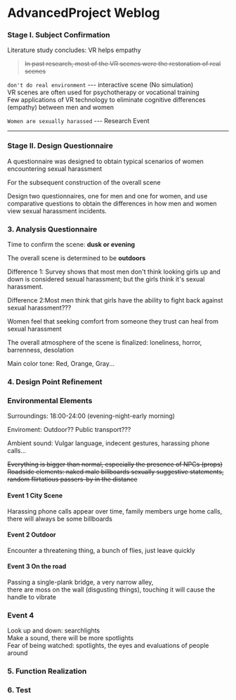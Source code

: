 # AdvancedProject Weblog 

### Stage I. Subject Confirmation  
Literature study concludes: VR helps empathy  
> ~~In past research, most of the VR scenes were the restoration of real scenes~~    

`don't do real environment` --- interactive scene (No simulation)  
VR scenes are often used for psychotherapy or vocational training  
Few applications of VR technology to eliminate cognitive differences (empathy) between men and women

`Women are sexually harassed` --- Research Event
***

### Stage II. Design Questionnaire

A questionnaire was designed to obtain typical scenarios of women encountering sexual harassment

For the subsequent construction of the overall scene

Design two questionnaires, one for men and one for women, and use comparative questions to obtain the differences in how men and women view sexual harassment incidents.

### 3. Analysis Questionnaire

Time to confirm the scene: **dusk or evening**

The overall scene is determined to be **outdoors**

Difference 1: Survey shows that most men don't think looking girls up and down is considered sexual harassment; but the girls think it's sexual harassment.

Difference 2:Most men think that girls have the ability to fight back against sexual harassment???

Women feel that seeking comfort from someone they trust can heal from sexual harassment

The overall atmosphere of the scene is finalized: loneliness, horror, barrenness, desolation

Main color tone: Red, Orange, Gray...


### 4. Design Point Refinement

### Environmental Elements

Surroundings: 18:00-24:00 (evening-night-early morning)

Enviroment: Outdoor?? Public transport???

Ambient sound: Vulgar language, indecent gestures, harassing phone calls...

~~Everything is bigger than normal, especially the presence of NPCs (props)~~  
~~Roadside elements: naked male billboards sexually suggestive statements, random flirtatious passers-by in the distance~~

#### Event 1   City Scene  
Harassing phone calls appear over time, family members urge home calls, there will always be some billboards  

#### Event 2  Outdoor  
Encounter a threatening thing, a bunch of flies, just leave quickly

#### Event 3  On the road  
Passing a single-plank bridge, a very narrow alley,   
there are moss on the wall (disgusting things), touching it will cause the handle to vibrate

### Event 4 
Look up and down: searchlights  
Make a sound, there will be more spotlights  
Fear of being watched: spotlights, the eyes and evaluations of people around









### 5. Function Realization
### 6. Test
